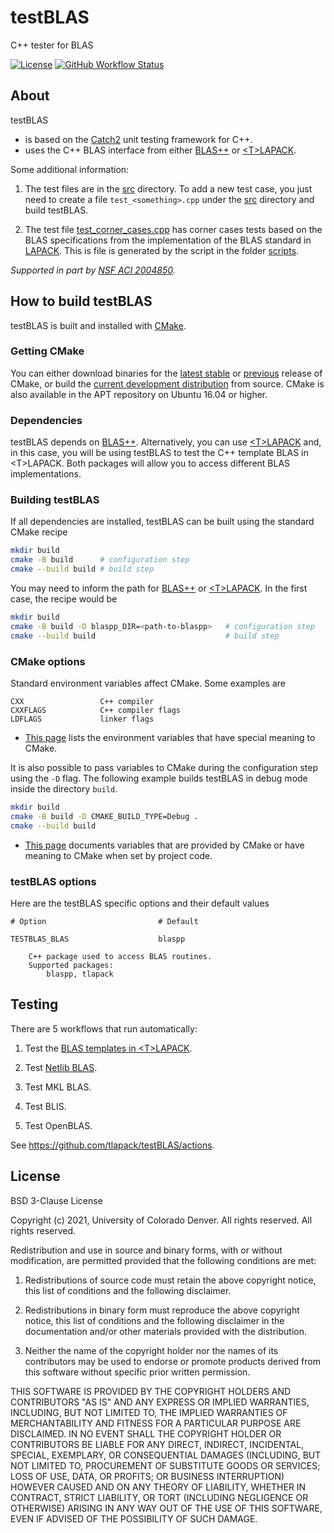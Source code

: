 # testBLAS
C++ tester for BLAS

[![License](https://img.shields.io/badge/License-BSD%203--Clause-blue.svg)](LICENSE)
[![GitHub Workflow Status](https://github.com/tlapack/testBLAS/actions/workflows/cmake.yml/badge.svg)](https://github.com/tlapack/testBLAS/actions/workflows/cmake.yml)

## About

testBLAS
+ is based on the [Catch2](https://github.com/catchorg/Catch2) unit testing framework for C++.
+ uses the C++ BLAS interface from either [BLAS++](https://github.com/icl-utk-edu/blaspp) or [\<T\>LAPACK](https://github.com/tlapack/tlapack).

Some additional information:

1. The test files are in the [src](src) directory. To add a new test case, you just need to create a file `test_<something>.cpp` under the [src](src) directory and build testBLAS.

2. The test file [test_corner_cases.cpp](src/test_corner_cases.cpp) has corner cases tests based on the BLAS specifications from the implementation of the BLAS standard in [LAPACK](https://github.com/Reference-LAPACK/lapack/tree/master/BLAS/SRC). This is file is generated by the script in the folder [scripts](scripts).

*Supported in part by [NSF ACI 2004850](http://www.nsf.gov/awardsearch/showAward?AWD_ID=2004850).*

## How to build testBLAS

testBLAS is built and installed with [CMake](https://cmake.org/).

### Getting CMake

You can either download binaries for the [latest stable](https://cmake.org/download/#latest) or [previous](https://cmake.org/download/#previous) release of CMake, or build the [current development distribution](https://github.com/Kitware/CMake) from source. CMake is also available in the APT repository on Ubuntu 16.04 or higher.

### Dependencies

testBLAS depends on [BLAS++](https://github.com/icl-utk-edu/blaspp). Alternatively, you can use [\<T\>LAPACK](https://github.com/tlapack/tlapack) and, in this case, you will be using testBLAS to test the C++ template BLAS in \<T\>LAPACK. Both packages will allow you to access different BLAS implementations.

### Building testBLAS

If all dependencies are installed, testBLAS can be built using the standard CMake recipe

```sh
mkdir build
cmake -B build      # configuration step
cmake --build build # build step
```

You may need to inform the path for [BLAS++](https://github.com/icl-utk-edu/blaspp) or [\<T\>LAPACK](https://github.com/tlapack/tlapack). In the first case, the recipe would be

```sh
mkdir build
cmake -B build -D blaspp_DIR=<path-to-blaspp>   # configuration step
cmake --build build                             # build step
```

### CMake options

Standard environment variables affect CMake. Some examples are

    CXX                 C++ compiler
    CXXFLAGS            C++ compiler flags
    LDFLAGS             linker flags

* [This page](https://cmake.org/cmake/help/latest/manual/cmake-env-variables.7.html) lists the environment variables that have special meaning to CMake.

It is also possible to pass variables to CMake during the configuration step using the `-D` flag. The following example builds testBLAS in debug mode inside the directory `build`.

```sh
mkdir build
cmake -B build -D CMAKE_BUILD_TYPE=Debug .
cmake --build build
```

* [This page](https://cmake.org/cmake/help/latest/manual/cmake-variables.7.html) documents variables that are provided by CMake or have meaning to CMake when set by project code.

### testBLAS options

Here are the testBLAS specific options and their default values

    # Option                         # Default

    TESTBLAS_BLAS                    blaspp
        
        C++ package used to access BLAS routines.
        Supported packages:
            blaspp, tlapack

## Testing

There are 5 workflows that run automatically:

1. Test the [BLAS templates in \<T\>LAPACK](https://github.com/tlapack/tlapack/include/blas).

2. Test [Netlib BLAS](https://github.com/Reference-LAPACK/lapack/tree/master/BLAS/SRC).

2. Test MKL BLAS.

2. Test BLIS.

2. Test OpenBLAS.

See https://github.com/tlapack/testBLAS/actions.

## License

BSD 3-Clause License

Copyright (c) 2021, University of Colorado Denver. All rights reserved.
All rights reserved.

Redistribution and use in source and binary forms, with or without
modification, are permitted provided that the following conditions are met:

1. Redistributions of source code must retain the above copyright notice, this
   list of conditions and the following disclaimer.

2. Redistributions in binary form must reproduce the above copyright notice,
   this list of conditions and the following disclaimer in the documentation
   and/or other materials provided with the distribution.

3. Neither the name of the copyright holder nor the names of its
   contributors may be used to endorse or promote products derived from
   this software without specific prior written permission.

THIS SOFTWARE IS PROVIDED BY THE COPYRIGHT HOLDERS AND CONTRIBUTORS "AS IS"
AND ANY EXPRESS OR IMPLIED WARRANTIES, INCLUDING, BUT NOT LIMITED TO, THE
IMPLIED WARRANTIES OF MERCHANTABILITY AND FITNESS FOR A PARTICULAR PURPOSE ARE
DISCLAIMED. IN NO EVENT SHALL THE COPYRIGHT HOLDER OR CONTRIBUTORS BE LIABLE
FOR ANY DIRECT, INDIRECT, INCIDENTAL, SPECIAL, EXEMPLARY, OR CONSEQUENTIAL
DAMAGES (INCLUDING, BUT NOT LIMITED TO, PROCUREMENT OF SUBSTITUTE GOODS OR
SERVICES; LOSS OF USE, DATA, OR PROFITS; OR BUSINESS INTERRUPTION) HOWEVER
CAUSED AND ON ANY THEORY OF LIABILITY, WHETHER IN CONTRACT, STRICT LIABILITY,
OR TORT (INCLUDING NEGLIGENCE OR OTHERWISE) ARISING IN ANY WAY OUT OF THE USE
OF THIS SOFTWARE, EVEN IF ADVISED OF THE POSSIBILITY OF SUCH DAMAGE.